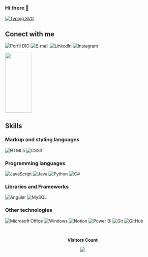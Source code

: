 ### Hi there 👋

<!--
**Nathy10Carvalh0/Nathy10Carvalh0** is a ✨ _special_ ✨ repository because its `README.md` (this file) appears on your GitHub profile.

Here are some ideas to get you started:

- 🔭 I’m currently working on ...
- 🌱 I’m currently learning ...
- 👯 I’m looking to collaborate on ...
- 🤔 I’m looking for help with ...
- 💬 Ask me about ...
- 📫 How to reach me: ...
- 😄 Pronouns: ...
- ⚡ Fun fact: ...
-->


[![Typing SVG](https://readme-typing-svg.herokuapp.com/?color=ff91a4&size=35&center=true&vCenter=true&width=1000&lines=HELLO,+My+name+is+Nathalia+Carvalho;I'm+21+years+old;I'm+from+Brazil;I+Graduated+systems+Development;Be+Welcome!+:%29)](https://git.io/typing-svg)
 
## Conect with me
[![Perfil DIO](https://img.shields.io/badge/-Meu%20Perfil%20na%20DIO-ff91a4?style=for-the-badge)](https://www.dio.me/users/nathy10carvalho)
[![E-mail](https://img.shields.io/badge/-Email-000?style=for-the-badge&logo=gmail&logoColor=ff91a4)](mailto:nathy10carvalho@gmail.com)
[![LinkedIn](https://img.shields.io/badge/-LinkedIn-000?style=for-the-badge&logo=linkedin&logoColor=ff91a4)](https://www.linkedin.com/in/nathalia-carvalho-de-araujo-3822541b9/)
[![Instagram](https://img.shields.io/badge/Instagram-000?style=for-the-badge&logo=instagram&logoColor=ff91a4)](https://www.instagram.com/Nathy10Carvalh0/)

<div align>  
  <img width="41%" height="195px" src="https://github-readme-stats-git-masterrstaa-rickstaa.vercel.app/api/top-langs/?username=Nathy10Carvalh0&layout=compact&bg_color=000&border_color=ff91a4&title_color=E94D5F&text_color=FFF" />
</div>

  ## Skills  
### Markup and styling languages
![HTML5](https://img.shields.io/badge/HTML5-000?style=for-the-badge&logo=html5)
![CSS3](https://img.shields.io/badge/CSS3-000?style=for-the-badge&logo=css3&logoColor=264CE4)
### Programming languages
![JavaScript](https://img.shields.io/badge/JavaScript-000?style=for-the-badge&logo=javascript)
![Java](https://img.shields.io/badge/Java-000?style=for-the-badge&logo=java)
![Python](https://img.shields.io/badge/Python-000?style=for-the-badge&logo=python)
![C#](https://img.shields.io/badge/C%23-000?style=for-the-badge&logo=c-sharp&logoColor=823085)
### Libraries and Frameworks
![Angular](https://img.shields.io/badge/Angular-000?style=for-the-badge&logo=angular&logoColor=C3002F)
![MySQL](https://img.shields.io/badge/mysql-%2300f.svg?style=for-the-badge&logo=mysql&logoColor=white)

### Other technologies
![Microsoft Office](https://img.shields.io/badge/Microsoft_Office-D83B01?style=for-the-badge&logo=microsoft-office&logoColor=white)
![Windows](https://img.shields.io/badge/Windows-0078D6?style=for-the-badge&logo=windows&logoColor=white)
![Notion](https://img.shields.io/badge/Notion-%23000000.svg?style=for-the-badge&logo=notion&logoColor=white)
![Power Bi](https://img.shields.io/badge/power_bi-F2C811?style=for-the-badge&logo=powerbi&logoColor=black)
![Git](https://img.shields.io/badge/git-%23F05033.svg?style=for-the-badge&logo=git&logoColor=white)
![GitHub](https://img.shields.io/badge/github-%23121011.svg?style=for-the-badge&logo=github&logoColor=white)    


<div align="center">
<br><p align="centre"><b>Visitors Count</b></p>  
<p align="center"><img align="center" src="https://profile-counter.glitch.me/{Nathy10Carvalh0}/count.svg"/></p> 
<br>
</div>
